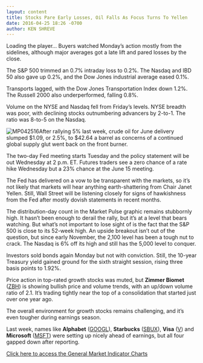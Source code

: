 ```yaml
---
layout: content
title: Stocks Pare Early Losses, Oil Falls As Focus Turns To Yellen
date: 2016-04-25 18:26 -0700
author: KEN SHREVE
---
```






Loading the player...
Buyers watched Monday’s action mostly from the sidelines, although major averages got a late lift and pared losses by the close.


The S&P 500 trimmed an 0.7% intraday loss to 0.2%. The Nasdaq and IBD 50 also gave up 0.2%, and the Dow Jones industrial average eased 0.1%.


Transports lagged, with the Dow Jones Transportation Index down 1.2%. The Russell 2000 also underperformed, falling 0.8%.


Volume on the NYSE and Nasdaq fell from Friday’s levels. NYSE breadth was poor, with declining stocks outnumbering advancers by 2-to-1. The ratio was 8-to-5 on the Nasdaq.


![MP042516](https://www.investors.com/wp-content/uploads/2016/04/MP042516-207x300.jpg)After rallying 5% last week, crude oil for June delivery slumped $1.09, or 2.5%, to $42.64 a barrel as concerns of a continued global supply glut went back on the front burner.


The two-day Fed meeting starts Tuesday and the policy statement will be out Wednesday at 2 p.m. ET. Futures traders see a zero chance of a rate hike Wednesday but a 23% chance at the June 15 meeting.


The Fed has delivered on a vow to be transparent with the markets, so it’s not likely that markets will hear anything earth-shattering from Chair Janet Yellen. Still, Wall Street will be listening closely for signs of hawkishness from the Fed after mostly dovish statements in recent months.


The distribution-day count in the Market Pulse graphic remains stubbornly high. It hasn’t been enough to derail the rally, but it’s at a level that bears watching. But what’s not important to lose sight of is the fact that the S&P 500 is close to its 52-week high. An upside breakout isn’t out of the question, but since early November, the 2,100 level has been a tough nut to crack. The Nasdaq is 6% off its high and still has the 5,000 level to conquer.


Investors sold bonds again Monday but not with conviction. Still, the 10-year Treasury yield gained ground for the sixth straight session, rising three basis points to 1.92%.


Price action in top-rated growth stocks was muted, but **Zimmer Biomet** ([ZBH](https://research.investors.com/quote.aspx?symbol=ZBH)) is showing bullish price and volume trends, with an up/down volume ratio of 2.1. It’s trading tightly near the top of a consolidation that started just over one year ago.


The overall environment for growth stocks remains challenging, and it’s even tougher during earnings season.


Last week, names like **Alphabet** ([GOOGL](https://research.investors.com/quote.aspx?symbol=GOOGL)), **Starbucks** ([SBUX](https://research.investors.com/quote.aspx?symbol=SBUX)), **Visa** ([V](https://research.investors.com/quote.aspx?symbol=V)) and **Microsoft** ([MSFT](https://research.investors.com/quote.aspx?symbol=MSFT)) were setting up nicely ahead of earnings, but all four gapped down after reporting.


[Click here to access the General Market Indicator Charts](https://www.investors.com/wp-content/uploads/2016/04/GMI_042616.pdf)




